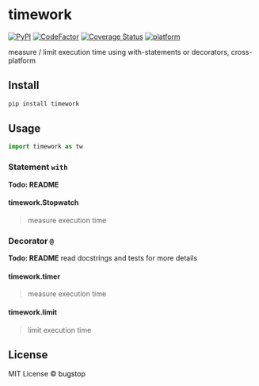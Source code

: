 # timework

[![PyPI](https://img.shields.io/pypi/v/timework)](https://pypi.org/project/timework/)
[![CodeFactor](https://www.codefactor.io/repository/github/bugstop/python-timework/badge)](https://www.codefactor.io/repository/github/bugstop/python-timework)
[![Coverage Status](https://coveralls.io/repos/github/bugstop/python-timework/badge.svg?branch=master)](https://coveralls.io/github/bugstop/python-timework?branch=master)
[![platform](https://img.shields.io/badge/platform-linux%20%7C%20macos%20%7C%20windows-red)](https://github.com/bugstop/python-timework)

measure / limit execution time using with-statements or decorators, cross-platform

## Install

```bash
pip install timework
```

## Usage

```python
import timework as tw
```

### Statement `with`

**Todo: README**

#### timework.Stopwatch

> measure execution time

### Decorator `@`

**Todo: README** read docstrings and tests for more details

#### timework.timer

> measure execution time

#### timework.limit

> limit execution time

## License

MIT License &copy; <a href="https://github.com/bugstop" style="color: black !important; text-decoration: none !important;">bugstop</a>
